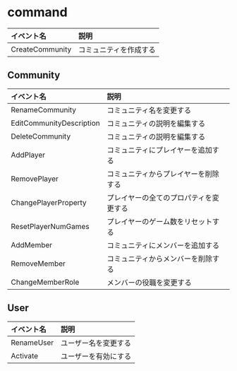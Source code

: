# command

| イベント名      | 説明                   |
| :-------------- | :--------------------- |
| CreateCommunity | コミュニティを作成する |

## Community

| イベント名               | 説明                                   |
| :----------------------- | :------------------------------------- |
| RenameCommunity          | コミュニティ名を変更する               |
| EditCommunityDescription | コミュニティの説明を編集する           |
| DeleteCommunity | コミュニティの説明を編集する           |
| AddPlayer                | コミュニティにプレイヤーを追加する     |
| RemovePlayer             | コミュニティからプレイヤーを削除する   |
| ChangePlayerProperty     | プレイヤーの全てのプロパティを変更する |
| ResetPlayerNumGames            | プレイヤーのゲーム数をリセットする     |
| AddMember                | コミュニティにメンバーを追加する       |
| RemoveMember             | コミュニティからメンバーを削除する     |
| ChangeMemberRole         | メンバーの役職を変更する               |

## User
|イベント名|説明|
|:--|:--|
|RenameUser|ユーザー名を変更する|
|Activate|ユーザーを有効にする|
